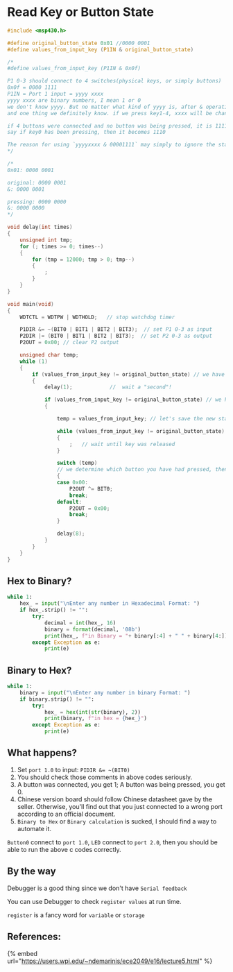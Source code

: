 # Read Key or Button State

```c
#include <msp430.h> 

#define original_button_state 0x01 //0000 0001
#define values_from_input_key (P1IN & original_button_state)

/*
#define values_from_input_key (P1IN & 0x0f)

P1 0-3 should connect to 4 switches(physical keys, or simply buttons)
0x0f = 0000 1111
P1IN = Port 1 input = yyyy xxxx
yyyy xxxx are binary numbers, I mean 1 or 0
we don't know yyyy. But no matter what kind of yyyy is, after & operation, it should remain its original value. 1111 0000 & 0000 1111 = 0000 0000
and one thing we definitely know. if we press key1-4, xxxx will be changed according to our actions

if 4 buttons were connected and no button was being pressed, it is 1111
say if key0 has been pressing, then it becomes 1110

The reason for using `yyyyxxxx & 00001111` may simply to ignore the state of yyyy. Because no matter what value yyyy is, 0 or 1, after & operation with 0, it's still 0
*/

/*
0x01: 0000 0001

original: 0000 0001
&: 0000 0001

pressing: 0000 0000
&: 0000 0000
*/

void delay(int times)
{
    unsigned int tmp;
    for (; times >= 0; times--)
    {
        for (tmp = 12000; tmp > 0; tmp--)
        {
            ;
        }
    }
}

void main(void)
{
    WDTCTL = WDTPW | WDTHOLD;   // stop watchdog timer

    P1DIR &= ~(BIT0 | BIT1 | BIT2 | BIT3);  // set P1 0-3 as input
    P2DIR |= (BIT0 | BIT1 | BIT2 | BIT3);  // set P2 0-3 as output
    P2OUT = 0x00; // clear P2 output

    unsigned char temp;
    while (1)
    {
        if (values_from_input_key != original_button_state) // we have detected at least one button state change
        {
            delay(1);            //  wait a "second"!

            if (values_from_input_key != original_button_state) // we have to make sure you are indeed pressing a button
            {

                temp = values_from_input_key; // let's save the new state of our buttons

                while (values_from_input_key != original_button_state) // if it was equal, that means Port 1 inputs has been back to the original state.
                {
                    ;   // wait until key was released
                }

                switch (temp)
                // we determine which button you have had pressed, then we change Port 2 accordingly
                {
                case 0x00:
                    P2OUT ^= BIT0;
                    break;
                default:
                    P2OUT = 0x00;
                    break;
                }

                delay(8);
            }
        }
    }
}
```

## Hex to Binary?

```python
while 1:
    hex_ = input("\nEnter any number in Hexadecimal Format: ")
    if hex_.strip() != "":
        try:
            decimal = int(hex_, 16)
            binary = format(decimal, '08b')
            print(hex_, f"in Binary = "+ binary[:4] + " " + binary[4:])
        except Exception as e:
            print(e)
```

## Binary to Hex?

```python
while 1:
    binary = input("\nEnter any number in binary Format: ")
    if binary.strip() != "":
        try:
            hex_ = hex(int(str(binary), 2))
            print(binary, f"in hex = {hex_}")
        except Exception as e:
            print(e)
```

## What happens?

1. Set `port 1.0` to input: `PIDIR &= ~(BIT0)`
2. You should check those comments in above codes seriously.
3. A button was connected, you get 1; A button was being pressed, you get 0.
4. Chinese version board should follow Chinese datasheet gave by the seller. Otherwise, you'll find out that you just connected to a wrong port according to an official document.
5. `Binary to Hex` or `Binary calculation` is sucked, I should find a way to automate it.

`Button0` connect to `port 1.0`, `LED` connect to `port 2.0`, then you should be able to run the above c codes correctly.

## By the way

Debugger is a good thing since we don't have `Serial feedback`

You can use Debugger to check `register values` at run time.

`register` is a fancy word for `variable` or `storage`

## References:

{% embed url="https://users.wpi.edu/~ndemarinis/ece2049/e16/lecture5.html" %}



